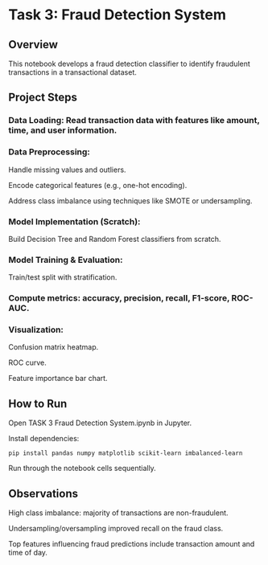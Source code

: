 # Task 3: Fraud Detection System

## Overview

This notebook develops a fraud detection classifier to identify fraudulent transactions in a transactional dataset.

## Project Steps

### Data Loading: Read transaction data with features like amount, time, and user information.

### Data Preprocessing:

Handle missing values and outliers.

Encode categorical features (e.g., one-hot encoding).

Address class imbalance using techniques like SMOTE or undersampling.

### Model Implementation (Scratch):

Build Decision Tree and Random Forest classifiers from scratch.

### Model Training & Evaluation:

Train/test split with stratification.

### Compute metrics: accuracy, precision, recall, F1-score, ROC-AUC.

### Visualization:

Confusion matrix heatmap.

ROC curve.

Feature importance bar chart.

## How to Run

Open TASK 3 Fraud Detection System.ipynb in Jupyter.

Install dependencies:

```pip install pandas numpy matplotlib scikit-learn imbalanced-learn```

Run through the notebook cells sequentially.

## Observations

High class imbalance: majority of transactions are non-fraudulent.

Undersampling/oversampling improved recall on the fraud class.

Top features influencing fraud predictions include transaction amount and time of day.
